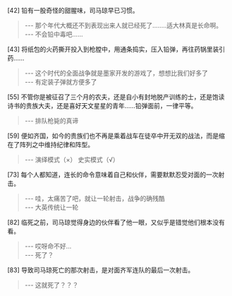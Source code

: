
[42] 铅有一股奇怪的甜腥味，司马琼早已习惯。
>--- 那个年代大概还不到表现出来人就已经死了........适大林真是长命啊。<br>
>--- 不会铅中毒吧……<br>

[43] 将纸包的火药撕开投入到枪膛中，用通条捣实，压入铅弹，再往药锅里装引药……
>--- 这个时代的全面战争就是墨家开发的游戏了，想想比我们好多了<br>
>--- 有定装子弹就方便多了<br>

[55] 不管你是被征召了三个月的农夫，还是自小有封地脱产训练的士，还是饱读诗书的贵族大夫，还是喜好天文星星的青年……铅弹面前，一律平等。
>--- 排队枪毙的真谛<br>

[59] 便如齐国，如今的贵族们也不再是乘着战车在徒卒中开无双的战法，而是缩在了阵列之中维持纪律和阵型。
>--- 演绎模式（×）
史实模式（√）<br>

[73] 每个人都知道，连长的命令意味着自己和伙伴，需要默默忍受对面的一次射击。
>--- 哇，太痛苦了吧，就让一轮射击，战争的确残酷<br>
>--- 大英传统让一轮<br>

[82] 临死之前，司马琼觉得身边的伙伴看了他一眼，又似乎是错觉他们根本没有看。
>--- 哎呀命不好…<br>
>--- 死了？<br>

[83] 导致司马琼死亡的那次射击，是对面齐军连队的最后一次射击。
>--- 这就死了？？？<br>
